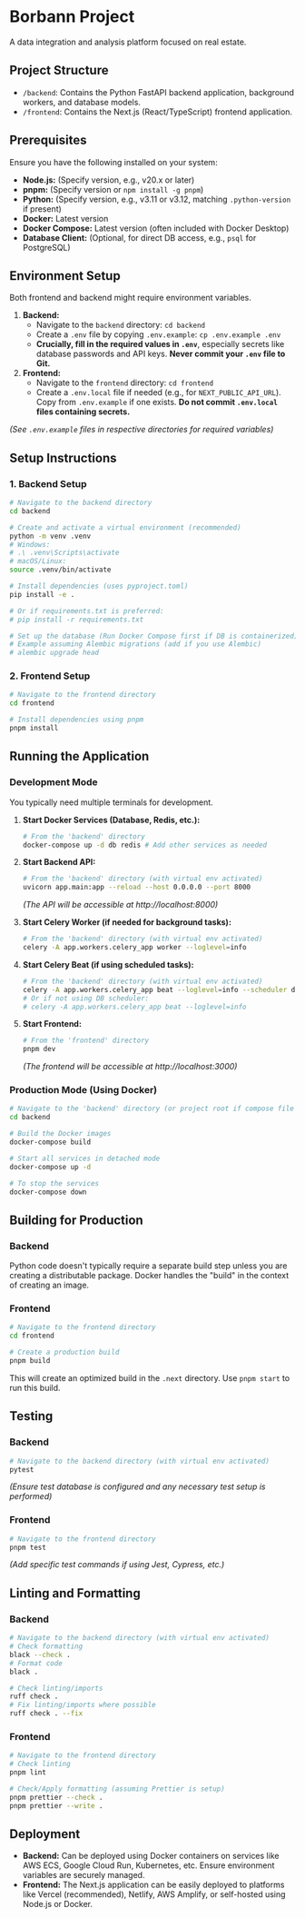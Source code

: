 # Borbann Project

A data integration and analysis platform focused on real estate.

## Project Structure

- `/backend`: Contains the Python FastAPI backend application, background workers, and database models.
- `/frontend`: Contains the Next.js (React/TypeScript) frontend application.

## Prerequisites

Ensure you have the following installed on your system:

- **Node.js:** (Specify version, e.g., v20.x or later)
- **pnpm:** (Specify version or `npm install -g pnpm`)
- **Python:** (Specify version, e.g., v3.11 or v3.12, matching `.python-version` if present)
- **Docker:** Latest version
- **Docker Compose:** Latest version (often included with Docker Desktop)
- **Database Client:** (Optional, for direct DB access, e.g., `psql` for PostgreSQL)

## Environment Setup

Both frontend and backend might require environment variables.

1.  **Backend:**
    - Navigate to the `backend` directory: `cd backend`
    - Create a `.env` file by copying `.env.example`: `cp .env.example .env`
    - **Crucially, fill in the required values in `.env`**, especially secrets like database passwords and API keys. **Never commit your `.env` file to Git.**
2.  **Frontend:**
    - Navigate to the `frontend` directory: `cd frontend`
    - Create a `.env.local` file if needed (e.g., for `NEXT_PUBLIC_API_URL`). Copy from `.env.example` if one exists. **Do not commit `.env.local` files containing secrets.**

_(See `.env.example` files in respective directories for required variables)_

## Setup Instructions

### 1. Backend Setup

```bash
# Navigate to the backend directory
cd backend

# Create and activate a virtual environment (recommended)
python -m venv .venv
# Windows:
# .\ .venv\Scripts\activate
# macOS/Linux:
source .venv/bin/activate

# Install dependencies (uses pyproject.toml)
pip install -e .

# Or if requirements.txt is preferred:
# pip install -r requirements.txt

# Set up the database (Run Docker Compose first if DB is containerized)
# Example assuming Alembic migrations (add if you use Alembic)
# alembic upgrade head
```

### 2. Frontend Setup

```bash
# Navigate to the frontend directory
cd frontend

# Install dependencies using pnpm
pnpm install
```

## Running the Application

### Development Mode

You typically need multiple terminals for development.

1.  **Start Docker Services (Database, Redis, etc.):**

    ```bash
    # From the 'backend' directory
    docker-compose up -d db redis # Add other services as needed
    ```

2.  **Start Backend API:**

    ```bash
    # From the 'backend' directory (with virtual env activated)
    uvicorn app.main:app --reload --host 0.0.0.0 --port 8000
    ```

    _(The API will be accessible at http://localhost:8000)_

3.  **Start Celery Worker (if needed for background tasks):**

    ```bash
    # From the 'backend' directory (with virtual env activated)
    celery -A app.workers.celery_app worker --loglevel=info
    ```

4.  **Start Celery Beat (if using scheduled tasks):**

    ```bash
    # From the 'backend' directory (with virtual env activated)
    celery -A app.workers.celery_app beat --loglevel=info --scheduler django_celery_beat.schedulers:DatabaseScheduler
    # Or if not using DB scheduler:
    # celery -A app.workers.celery_app beat --loglevel=info
    ```

5.  **Start Frontend:**
    ```bash
    # From the 'frontend' directory
    pnpm dev
    ```
    _(The frontend will be accessible at http://localhost:3000)_

### Production Mode (Using Docker)

```bash
# Navigate to the 'backend' directory (or project root if compose file is there)
cd backend

# Build the Docker images
docker-compose build

# Start all services in detached mode
docker-compose up -d

# To stop the services
docker-compose down
```

## Building for Production

### Backend

Python code doesn't typically require a separate build step unless you are creating a distributable package. Docker handles the "build" in the context of creating an image.

### Frontend

```bash
# Navigate to the frontend directory
cd frontend

# Create a production build
pnpm build
```

This will create an optimized build in the `.next` directory. Use `pnpm start` to run this build.

## Testing

### Backend

```bash
# Navigate to the backend directory (with virtual env activated)
pytest
```

_(Ensure test database is configured and any necessary test setup is performed)_

### Frontend

```bash
# Navigate to the frontend directory
pnpm test
```

_(Add specific test commands if using Jest, Cypress, etc.)_

## Linting and Formatting

### Backend

```bash
# Navigate to the backend directory (with virtual env activated)
# Check formatting
black --check .
# Format code
black .

# Check linting/imports
ruff check .
# Fix linting/imports where possible
ruff check . --fix
```

### Frontend

```bash
# Navigate to the frontend directory
# Check linting
pnpm lint

# Check/Apply formatting (assuming Prettier is setup)
pnpm prettier --check .
pnpm prettier --write .
```

## Deployment

- **Backend:** Can be deployed using Docker containers on services like AWS ECS, Google Cloud Run, Kubernetes, etc. Ensure environment variables are securely managed.
- **Frontend:** The Next.js application can be easily deployed to platforms like Vercel (recommended), Netlify, AWS Amplify, or self-hosted using Node.js or Docker.
